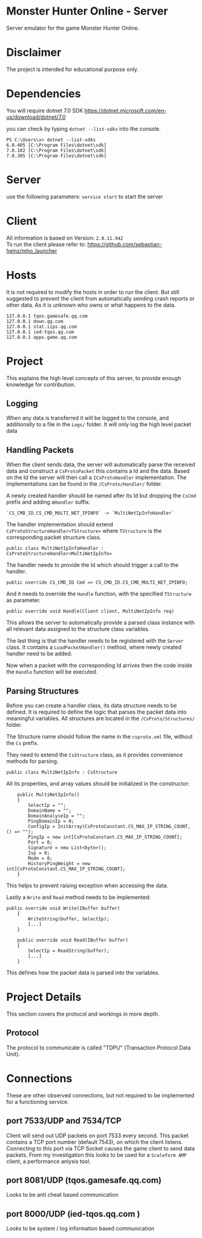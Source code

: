 ﻿Monster Hunter Online - Server
===
Server emulator for the game Monster Hunter Online.

# Disclaimer
The project is intended for educational purpose only.

# Dependencies
You will require dotnet 7.0 SDK
https://dotnet.microsoft.com/en-us/download/dotnet/7.0

you can check by typing `dotnet --list-sdks` into the console.
```
PS C:\Users\x> dotnet --list-sdks
6.0.405 [C:\Program Files\dotnet\sdk]
7.0.102 [C:\Program Files\dotnet\sdk]
7.0.305 [C:\Program Files\dotnet\sdk]
```

# Server
use the following parameters: `service start` to start the server

# Client
All information is based on Version: `2.0.11.942`  
To run the client please refer to:
https://github.com/sebastian-heinz/mho_launcher

# Hosts
It is not required to modify the hosts in order to run the client. 
But still suggested to prevent the client from automatically 
sending crash reports or other data.
As it is unknown who owns or what happens to the data.
```
127.0.0.1 tqos.gamesafe.qq.com
127.0.0.1 down.qq.com
127.0.0.1 stat.iips.qq.com
127.0.0.1 ied-tqos.qq.com
127.0.0.1 apps.game.qq.com
```

# Project
This explains the high level concepts of this server, 
to provide enough knowledge for contribution.

## Logging
When any data is transferred it will be logged to the console,
and additionally to a file in the `Logs/` folder.
It will only log the high level packet data

## Handling Packets
When the client sends data, the server will automatically parse the received data
and construct a `CsProtoPacket` this contains a Id and the data. 
Based on the Id the server will then call a `ICsProtoHandler` implementation.
The implementations can be found in the `/CsProto/Handler/` folder.

A newly created handler should be named after its Id but dropping the `CsCmd` prefix and adding a`Handler` suffix.
```
`CS_CMD_ID.CS_CMD_MULTI_NET_IPINFO` -> `MultiNetIpInfoHandler`
```

The handler implementation should extend `CsProtoStructureHandler<TStructure>`
where `TStructure` is the corresponding packet structure class.
```
public class MultiNetIpInfoHandler : CsProtoStructureHandler<MultiNetIpInfo>
```

The handler needs to provide the Id which should trigger a call to the handler.
```
public override CS_CMD_ID Cmd => CS_CMD_ID.CS_CMD_MULTI_NET_IPINFO;
```

And it needs to override the `Handle` function, with the specified `TStructure` as parameter.
```
public override void Handle(Client client, MultiNetIpInfo req)
```
This allows the server to automatically provide a parsed class instance 
with all relevant data assigned to the structure class variables.


The last thing is that the handler needs to be registered with the `Server` class.
It contains a `LoadPacketHandler()` method, where newly created handler need to be added.

Now when a packet with the corresponding Id arrives 
then the code inside the `Handle` function will be executed.

## Parsing Structures
Before you can create a handler class, its data structure needs to be defined.
It is required to define the logic that parses the packet data into meaningful variables. 
All structures are located in the `/CsProto/Structures/` folder.

The Structure name should follow the name in the `csproto.xml` file, without the `Cs` prefix.

They need to extend the `CsStructure` class, as it provides convenience methods for parsing.
```
public class MultiNetIpInfo : CsStructure
```

All its properties, and array values should be initialized in the constructor:
```
    public MultiNetIpInfo()
    {
        SelectIp = "";
        DomainName = "";
        DomainAnalyseIp = "";
        PingDomainIp = 0;
        ConfigIp = InitArray(CsProtoConstant.CS_MAX_IP_STRING_COUNT, () => "");
        PingIp = new int[CsProtoConstant.CS_MAX_IP_STRING_COUNT];
        Port = 0;
        Signature = new List<byte>();
        Isp = 0;
        Mode = 0;
        HistoryPingWeight = new int[CsProtoConstant.CS_MAX_IP_STRING_COUNT];
    }
```
This helps to prevent raising exception when accessing the data.

Lastly a `Write` and `Read` method needs to be implemented:
```
public override void Write(IBuffer buffer)
    {
        WriteString(buffer, SelectIp);
        [...]
    }

    public override void Read(IBuffer buffer)
    {
        SelectIp = ReadString(buffer);
        [...]
    }
```
This defines how the packet data is parsed into the variables.


# Project Details
This section covers the protocol and workings in more depth.

## Protocol
The protocol to communicate is called "TDPU" (Transaction Protocol Data Unit).



# Connections
These are other observed connections, but not required to be implemented for a functioning service.
## port 7533/UDP and 7534/TCP
Client will send out UDP packets on port 7533 every second.
This packet contains a TCP port number (default 7543), on which the client listens.
Connecting to this port via TCP Socket causes the game client to send data packets.
From my investigation this looks to be used for a `Scaleform AMP` client, a performance anlysis tool.

## port 8081/UDP (tqos.gamesafe.qq.com)
Looks to be anti cheat based communication

## port 8000/UDP (ied-tqos.qq.com )
Looks to be system / log information based communication